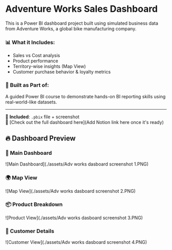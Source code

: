 # Adventure Works Sales Dashboard

This is a Power BI dashboard project built using simulated business data from Adventure Works, a global bike manufacturing company.

### 📊 What it Includes:
- Sales vs Cost analysis
- Product performance
- Territory-wise insights (Map View)
- Customer purchase behavior & loyalty metrics

### 🔧 Built as Part of:
A guided Power BI course to demonstrate hands-on BI reporting skills using real-world-like datasets.

---

📁 **Included**: `.pbix` file + screenshot  
🔗 [Check out the full dashboard here](Add Notion link here once it's ready)


## 🔥 Dashboard Preview

### 📌 Main Dashboard
![Main Dashboard](./assets/Adv works dasboard screenshot 1.PNG)

### 🌍 Map View
![Map View](./assets/Adv works dasboard screenshot 2.PNG)

### 📦 Product Breakdown
![Product View](./assets/Adv works dasboard screenshot 3.PNG)

### 👤 Customer Details
![Customer View](./assets/Adv works dasboard screenshot 4.PNG)
